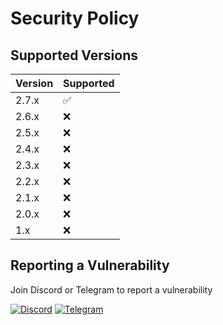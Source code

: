 # Security Policy

## Supported Versions

| Version | Supported          |
|---------|--------------------|
| 2.7.x   | :white_check_mark: |
| 2.6.x   | :x:                |
| 2.5.x   | :x:                |
| 2.4.x   | :x:                |
| 2.3.x   | :x:                |
| 2.2.x   | :x:                |
| 2.1.x   | :x:                |
| 2.0.x   | :x:                |
| 1.x     | :x:                |

## Reporting a Vulnerability

Join Discord or Telegram to report a vulnerability

[![Discord](https://img.shields.io/discord/872061157379301416?label=discord&logo=discord&logoColor=white&style=for-the-badge)](https://discord.gg/hACwv45Hme) [![Telegram](https://particles.js.org/images/telegram.png)](https://t.me/tsparticles)

